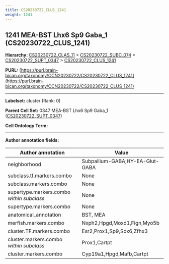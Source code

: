 ```yaml
---
title: CS20230722_CLUS_1241
weight: 1241
---
```

## 1241 MEA-BST Lhx6 Sp9 Gaba_1 (CS20230722_CLUS_1241)
<b>Hierarchy: </b>
[CS20230722_CLAS_11](../CS20230722_CLAS_11) >
[CS20230722_SUBC_074](../CS20230722_SUBC_074) >
[CS20230722_SUPT_0347](../CS20230722_SUPT_0347) >
[CS20230722_CLUS_1241](../CS20230722_CLUS_1241)

**PURL:** [https://purl.brain-bican.org/taxonomy/CCN20230722/CS20230722_CLUS_1241](https://purl.brain-bican.org/taxonomy/CCN20230722/CS20230722_CLUS_1241)

---


**Labelset:** cluster (Rank: 0)

**Parent Cell Set:** 0347 MEA-BST Lhx6 Sp9 Gaba_1 ([CS20230722_SUPT_0347](../CS20230722_SUPT_0347))



**Cell Ontology Term:** 

[MARKER GENES.]: #


---

[TRANSFERRED ANNOTATIONS.]: #


[AUTHOR ANNOTATION FIELDS.]: #


**Author annotation fields:**

| Author annotation | Value |
|-------------------|-------|
|neighborhood|Subpallium-GABA;HY-EA-Glut-GABA|
|subclass.tf.markers.combo|None|
|subclass.markers.combo|None|
|supertype.markers.combo _within subclass_|None|
|supertype.markers.combo|None|
|anatomical_annotation|BST, MEA|
|merfish.markers.combo|Nxph2,Hpgd,Moxd1,Fign,Myo5b|
|cluster.TF.markers.combo|Esr2,Prox1,Sp9,Sox6,Zfhx3|
|cluster.markers.combo _within subclass_|Prox1,Cartpt|
|cluster.markers.combo|Cyp19a1,Hpgd,Mafb,Cartpt|

